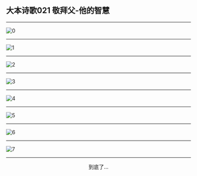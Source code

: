
## 大本诗歌021 敬拜父-他的智慧
        
<div id="aplayer0"></div>

<div id="aplayer1"></div>

<div id="aplayer2"></div>

---

<img alt="0" data-original="https://cdn.jsdelivr.net/gh/k34869/shi/data/d0018/0">

---

<img alt="1" data-original="https://cdn.jsdelivr.net/gh/k34869/shi/data/d0018/1">

---

<img alt="2" data-original="https://cdn.jsdelivr.net/gh/k34869/shi/data/d0018/2">

---

<img alt="3" data-original="https://cdn.jsdelivr.net/gh/k34869/shi/data/d0018/3">

---

<img alt="4" data-original="https://cdn.jsdelivr.net/gh/k34869/shi/data/d0018/4">

---

<img alt="5" data-original="https://cdn.jsdelivr.net/gh/k34869/shi/data/d0018/5">

---

<img alt="6" data-original="https://cdn.jsdelivr.net/gh/k34869/shi/data/d0018/6">

---

<img alt="7" data-original="https://cdn.jsdelivr.net/gh/k34869/shi/data/d0018/7">

---

<p style="text-align: center">到底了...</p>

<script src="/js/dist-view.js"></script>

<script>
MAIN.id = 'd0018';
        
const ap0 = new APlayer({
    container: document.getElementById('aplayer0'),
    volume: 1,
    loop: 'none',
    preload: 'none',
    audio: [{
        name: 'D21.mp3',
        artist: '大本诗歌',
        url: 'https://res.wx.qq.com/voice/getvoice?mediaid=MzI0NTk3MDM5M18yMjQ3NTE1MTUy',
        cover: '/favicon'
    }]
});
const ap1 = new APlayer({
    container: document.getElementById('aplayer1'),
    volume: 1,
    loop: 'none',
    preload: 'none',
    audio: [{
        name: 'D21第一节领唱.mp3',
        artist: '大本诗歌',
        url: 'https://res.wx.qq.com/voice/getvoice?mediaid=MzI0NTk3MDM5M18yMjQ3NTE1MTUz',
        cover: '/favicon'
    }]
});
const ap2 = new APlayer({
    container: document.getElementById('aplayer2'),
    volume: 1,
    loop: 'none',
    preload: 'none',
    audio: [{
        name: 'D21教唱版.mp3',
        artist: '大本诗歌',
        url: 'https://res.wx.qq.com/voice/getvoice?mediaid=MzI0NTk3MDM5M18yMjQ3NTE1MTU0',
        cover: '/favicon'
    }]
});
</script>
